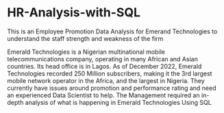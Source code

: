 # HR-Analysis-with-SQL
This is an Employee Promotion Data Analysis for Emerand Technologies to understand the staff strength and weakness of the firm

Emerald Technologies is a Nigerian multinational mobile telecommunications company, operating in many African and Asian countries. Its head office is in Lagos.
As of December 2022, Emerald Technologies recorded 250 Million subscribers, making it the 3rd largest mobile network operator in the Africa, and the largest in Nigeria. They currently have issues around promotion and performance rating and need an experienced Data Scientist to help.
The Management required an in-depth analysis of what is happening in Emerald Technologies Using SQL
